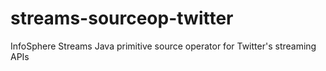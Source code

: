 streams-sourceop-twitter
========================

InfoSphere Streams Java primitive source operator for Twitter's streaming APIs
